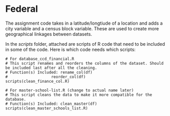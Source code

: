 # Federal

The assignment code takes in a latitude/longtiude of a location and adds a city variable and a census block variable. These are used to create more geographical linkages between datasets.


In the *scripts* folder, attached are scripts of R code that need to be included in some of the code. Here is which code needs which scripts:
``` {r}
# For database_ccd_financial.R
# This script renames and reorders the columns of the dataset. Should be included last after all the cleaning.
# Function(s) Included: rename_col(df)
#				    reorder_col(df)
scripts(clean_finance_col.R) 

# For master-school-list.R (change to actual name later)
# This script cleans the data to make it more compatible for the database.
# Function(s) Included: clean_master(df)
scripts(clean_master_schools_list.R) 
```